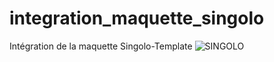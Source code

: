 # integration_maquette_singolo
Intégration de la maquette Singolo-Template
![SINGOLO](https://mir-s3-cdn-cf.behance.net/project_modules/disp/78cf0911832091.5628e00725e20.png)

